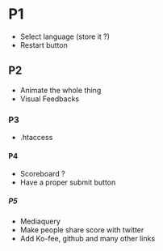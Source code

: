 # P1
- Select language (store it ?)
- Restart button

## P2
- Animate the whole thing
- Visual Feedbacks

### P3
- .htaccess

#### P4
- Scoreboard ?
- Have a proper submit button

##### P5
- Mediaquery
- Make people share score with twitter
- Add Ko-fee, github and many other links
